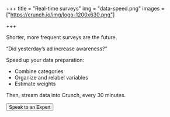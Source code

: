 +++
title = "Real-time surveys"
img = "data-speed.png"
images = ["https://crunch.io/img/logo-1200x630.png"]

+++

Shorter, more frequent surveys are the future.

“Did yesterday’s ad increase awareness?”

Speed up your data preparation:
<ul>
    <li>Combine categories</li>
    <li>Organize and relabel variables</li>
    <li>Estimate weights</li>
</ul>

Then, stream data into Crunch, every 30 minutes.


<button type="button" class="btn btn-primary" data-toggle="modal" data-target="#Modal" id="openForm">Speak to an Expert</button>
